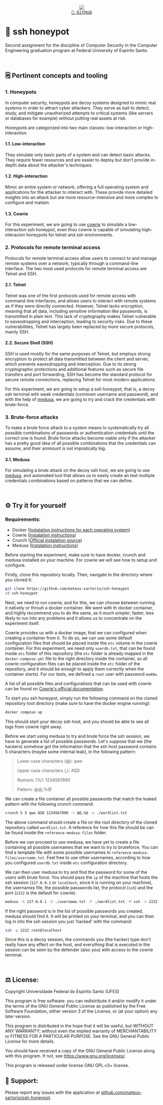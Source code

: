 <p align="center">
  <img src="https://skillicons.dev/icons?i=docker" /> <br/>
  <a href="https://github.com/mateus-sartorio/ssh-honeypot"><kbd>🔵 GitHub</kbd></a>
</p>

# 🍯 ssh honeypot

Second assignment for the discipline of Computer Security in the Computer Engineering graduation program at Federal University of Espírito Santo.

<br/>


## 🗒️ Pertinent concepts and tooling

### 1. Honeypots

In computer security, honeypots are decoy systems designed to mimic real systems in order to attract cyber attackers. They serve as bait to detect, study, and mitigate unauthorized attempts to critical systems (like servers or databases for example) without putting real assets at risk.

Honeypots are categorized into two main classes: low-interaction or high-interaction.

#### 1.1. Low-interaction

They simulate only basic parts of a system and can detect basic attacks. They require fewer resources and are easier to deploy but don’t provide in-depth data about the attacker's techniques.

#### 1.2. High-interaction

Mimic an entire system or network, offering a full operating system and applications for the attacker to interact with. These provide more detailed insights into an attack but are more resource-intensive and more complex to configure and maitain.

#### 1.3. Cowrie

For this experiment, we are going to use [cowrie](https://github.com/cowrie/cowrie) to simulate a low-interaction ssh honeypot, even thou cowrie is capable of simulating high-interacion honeypots for telnet and ssh environments.


### 2. Protocols for remote terminal access

Protocols for remote terminal access allow users to connect to and manage remote systems over a network, typically through a command-line interface. The two most used protocols for remote terminal access are Telnet and SSH.

#### 2.1. Telnet

Telnet was one of the first protocols used for remote access with command-line interfaces, and allows users to interact with remote systems as if they were directly connected. However, Telnet lacks encryption, meaning that all data, including sensitive information like passwords, is transmitted in plain text. This lack of cryptography makes Telnet vulnerable to eavesdropping and interception, leading to security risks. Due to these vulnerabilities, Telnet has largely been replaced by more secure protocols, mainly SSH.

#### 2.2. Secure Shell (SSH)

SSH is used mostly for the same purposes of Telnet, but employs strong encryption to protect all data transmitted between the client and server, which prevents eavesdropping and interception. Due to its strong cryptographic protections and additional features such as secure file transfers and port forwarding, SSH has become the standard protocol for secure remote connections, replacing Telnet for most modern applications.

For this experiment, we are going to setup a ssh honeypot, that is, a decoy ssh terminal with weak credentials (commom username and password), and with the help of [medusa](https://github.com/jmk-foofus/medusa), we are going to try and crack the credentials with brute-force.


### 3. Brute-force attacks

To make a brute force attack to a system means to systematically try all possible combinations of passwords or authentication credentials until the correct one is found. Brute force attacks become viable only if the attacker has a pretty good idea of all possible combinations that the credentials can assume, and their ammount is not impratically big.

#### 3.1. Medusa

For simulating a brute attack on the decoy ssh host, we are going to use [medusa](https://github.com/jmk-foofus/medusa), and automated tool that allows us to easily create an test multiple credentials combinations based on patterns that we can define.

<br>


## ⚙️ Try it for yourself

### Requirements:

- Docker ([Instalation instructions for each operating system](https://docs.docker.com/engine/install))
- Cowrie ([Instalation instructions](https://github.com/cowrie/cowrie))
- Crunch ([Official instalation source](https://sourceforge.net/projects/crunch-wordlist))
- Medusa ([Instalation instructions](https://github.com/jmk-foofus/medusa))

Before starting the experiment, make sure to have docker, crunch and medusa installed on your machine. For cowrie we will see how to setup and configure.

Firstly, clone this repository locally. Then, navigate to the directory where you cloned it:

```bash
git clone https://github.com/mateus-sartorio/ssh-honeypot
cd ssh-honeypot
```

Next, we need to run cowrie, and for this, we can choose between running it natively or throuh a docker container. We went with th docker container, and highly recommend you to do the same, as it much simpler, faster, less likely to run into any problems and it allows us to concentrate on the experiment itself.

Cowrie provides us with a docker image, that we can configured when creating a container from it. To do so, we can use some default configuration files that should be placed inside the `etc` volume in the cowrie container. For this experiment, we need only `userdb.txt`, that can be found inside `etc` folder of this repository (the `etc` folder is already mapped in the `docker-compose.yml` file to the right directory inside the container, so all cowrie configuration files can be placed inside the `etc` folder of the repository, and it should be enough to apply them correctly when the container starts). For our tests, we defined a `root` user with password `ewA9w`.

A list of all possible files and configurations that can be used with cowrie can be found on [Cowrie's official documentation](https://cowrie.readthedocs.io/en/latest/README.html#configuring-cowrie-in-docker).

To start you ssh honeypot, simply run the following command on the cloned repository root directory (make sure to have the docker engine running):

```bash
docker compose up
```

This should start your decoy ssh host, and you should be able to see all logs from cowrie right away.

Before we start using medusa to try and brute force the ssh session, we have to generate a list of possible passwords. Let's suppose that we (the hackers) somehow got the information that the ssh host password contains 5 characters (maybe some internal leak), in the following pattern:

> Lower case characters (@): qwe
>
> Upper case characters (,): ASD
>
> Numeric (%): 1234567890
>
> Pattern: @@,%@

We can create a file container all possible passwords that match the leaked pattern with the following crunch command:

```bash
crunch 5 5 qwe ASD 1234567890 -t @@,%@ -o ./wordlist.txt
```

The above command should create a file on the root directory of the cloned repository called `wordlist.txt`. A reference for how this file should be can be found inside the `reference-medusa-files` folder.

Before we can proceed to use medusa, we have yet to create a file containing all possible usernames that we want to try to bruteforce. You can find a template file with some possible usernames in `reference-medusa-files/username.txt`. Feel free to use other usernames, according to how you configured `userdb.txt` inside `etc` configuration directory.

We can then user medusa to try and find the password for some of the users with brute force. You should pass the `ip` of the machine that hosts the ssh session (`127.0.0.1` or `localhost`, since it is running on your machine), the usernames file, the possible passwords list, the protocol (`ssh`) and the port (`2222` is the default for cowrie).

```bash
medusa -h 127.0.0.1 -U ./username.txt -P ./wordlist.txt -M ssh -n 2222
```

If the right password is in the list of possible passwords you created, medusa should find it. It will be printed on your terminal, and you can then log in into the ssh session you just 'hacked' with the command:

```bash
ssh -p 2222 root@localhost
```

Since this is a decoy session, the commands you (the hacker) type don't really have any effect on the host, and everything that is executed in the session can be seen by the defender (also you) with access to the cowrie terminal.    

<br/>


## ⚖️ License:

Copyright Universidade Federal do Espirito Santo (UFES)

This program is free software: you can redistribute it and/or modify it under the terms of the GNU General Public License as published by the Free Software Foundation, either version 3 of the License, or (at your option) any later version.

This program is distributed in the hope that it will be useful, but WITHOUT ANY WARRANTY; without even the implied warranty of MERCHANTABILITY or FITNESS FOR A PARTICULAR PURPOSE.  See the GNU General Public License for more details.

You should have received a copy of the GNU General Public License along with this program.  If not, see <https://www.gnu.org/licenses/>.

This program is released under license GNU GPL v3+ license.


## 🛟 Support:

Please report any issues with the application at [github.com/mateus-sartorio/ssh-honeypot](https://github.com/mateus-sartorio/ssh-honeypot).